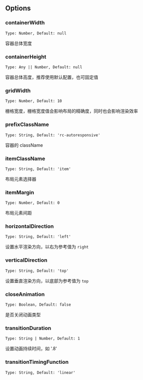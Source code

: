 ## Options

### containerWidth

```
Type: Number, Default: null
```
容器总体宽度

### containerHeight

```
Type: Any || Number, Default: null
```

容器总体高度，推荐使用默认配置，也可固定值

### gridWidth

```
Type: Number, Default: 10
```

栅格宽度，栅格宽度值会影响布局的精确度，同时也会影响渲染效率

### prefixClassName

```
Type: String, Default: 'rc-autoresponsive'
```

容器的 className

### itemClassName

```
Type: String, Default: 'item'
```

布局元素选择器

### itemMargin

```
Type: Number, Default: 0
```

布局元素间距

### horizontalDirection

```
Type: String, Default: 'left'
```

设置水平渲染方向，以右为参考值为 `right`

### verticalDirection

```
Type: String, Default: 'top'
```

设置垂直渲染方向，以底部为参考值为 `top`

### closeAnimation

```
Type: Boolean, Default: false
```

是否关闭动画类型

### transitionDuration

```
Type: String | Number, Default: 1

```
设置动画持续时间，如 '.8'

### transitionTimingFunction

```
Type: String, Default: 'linear'

```

